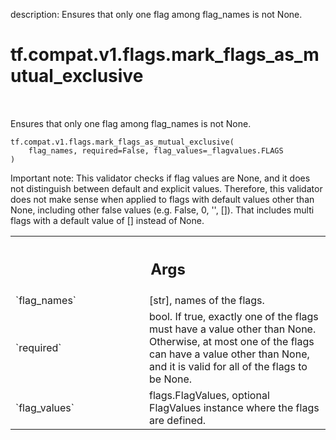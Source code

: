 description: Ensures that only one flag among flag_names is not None.

<div itemscope itemtype="http://developers.google.com/ReferenceObject">
<meta itemprop="name" content="tf.compat.v1.flags.mark_flags_as_mutual_exclusive" />
<meta itemprop="path" content="Stable" />
</div>

# tf.compat.v1.flags.mark_flags_as_mutual_exclusive

<!-- Insert buttons and diff -->

<table class="tfo-notebook-buttons tfo-api nocontent" align="left">

</table>



Ensures that only one flag among flag_names is not None.

<pre class="devsite-click-to-copy prettyprint lang-py tfo-signature-link">
<code>tf.compat.v1.flags.mark_flags_as_mutual_exclusive(
    flag_names, required=False, flag_values=_flagvalues.FLAGS
)
</code></pre>



<!-- Placeholder for "Used in" -->

Important note: This validator checks if flag values are None, and it does not
distinguish between default and explicit values. Therefore, this validator
does not make sense when applied to flags with default values other than None,
including other false values (e.g. False, 0, '', []). That includes multi
flags with a default value of [] instead of None.

<!-- Tabular view -->
 <table class="responsive fixed orange">
<colgroup><col width="214px"><col></colgroup>
<tr><th colspan="2"><h2 class="add-link">Args</h2></th></tr>

<tr>
<td>
`flag_names`
</td>
<td>
[str], names of the flags.
</td>
</tr><tr>
<td>
`required`
</td>
<td>
bool. If true, exactly one of the flags must have a value other
than None. Otherwise, at most one of the flags can have a value other
than None, and it is valid for all of the flags to be None.
</td>
</tr><tr>
<td>
`flag_values`
</td>
<td>
flags.FlagValues, optional FlagValues instance where the flags
are defined.
</td>
</tr>
</table>

